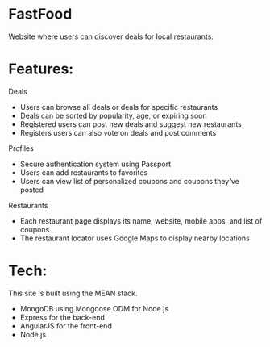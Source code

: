 # FastFood
Website where users can discover deals for local restaurants.

# Features:

Deals
  - Users can browse all deals or deals for specific restaurants
  - Deals can be sorted by popularity, age, or expiring soon
  - Registered users can post new deals and suggest new restaurants
  - Registers users can also vote on deals and post comments
  
Profiles
  - Secure authentication system using Passport
  - Users can add restaurants to favorites
  - Users can view list of personalized coupons and coupons they've posted
  
Restaurants
  - Each restaurant page displays its name, website, mobile apps, and list of coupons
  - The restaurant locator uses Google Maps to display nearby locations
  
  
# Tech:
This site is built using the MEAN stack.

- MongoDB using Mongoose ODM for Node.js
- Express for the back-end
- AngularJS for the front-end
- Node.js


  
